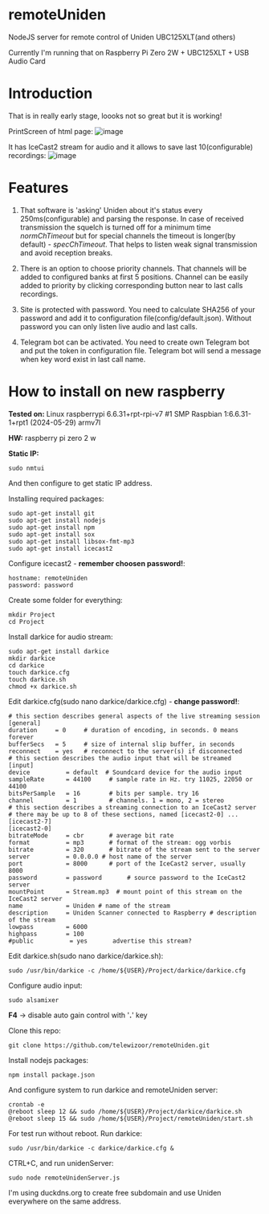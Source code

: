 # remoteUniden
NodeJS server for remote control of Uniden UBC125XLT(and others)

Currently I'm running that on Raspberry Pi Zero 2W + UBC125XLT + USB Audio Card

# Introduction
That is in really early stage, loooks not so great but it is working!

PrintScreen of html page:
![image](https://github.com/telewizoor/remoteUniden/assets/67103591/bffc9a78-c214-478c-b5c3-2cd4c3eca3c0)

It has IceCast2 stream for audio and it allows to save last 10(configurable) recordings:
![image](https://github.com/telewizoor/remoteUniden/assets/67103591/291189db-a66e-48b2-8c06-fe4c58683f46)

# Features
1. That software is 'asking' Uniden about it's status every 250ms(configurable) and parsing the response. In case of received transmission the squelch is turned off for a minimum time *normChTimeout* but for special channels the timeout is longer(by default) - *specChTimeout*. That helps to listen weak signal transmission and avoid reception breaks. 

2. There is an option to choose priority channels. That channels will be added to configured banks at first 5 positions. Channel can be easily added to priority by clicking corresponding button near to last calls recordings.

3. Site is protected with password. You need to calculate SHA256 of your password and add it to configuration file(config/default.json). Without password you can only listen live audio and last calls.

4. Telegram bot can be activated. You need to create own Telegram bot and put the token in configuration file. Telegram bot will send a message when key word exist in last call name.

# How to install on new raspberry

**Tested on:**
Linux raspberrypi 6.6.31+rpt-rpi-v7 #1 SMP Raspbian 1:6.6.31-1+rpt1 (2024-05-29) armv7l

**HW:**
raspberry pi zero 2 w

**Static IP:**

    sudo nmtui

And then configure to get static IP address.

Installing required packages:

    sudo apt-get install git
    sudo apt-get install nodejs
    sudo apt-get install npm
    sudo apt-get install sox
    sudo apt-get install libsox-fmt-mp3
    sudo apt-get install icecast2

Configure icecast2 - **remember choosen password!**:

    hostname: remoteUniden
    password: password

Create some folder for everything:
    
    mkdir Project
    cd Project

Install darkice for audio stream:

    sudo apt-get install darkice
    mkdir darkice
    cd darkice
    touch darkice.cfg
    touch darkice.sh
    chmod +x darkice.sh

Edit darkice.cfg(sudo nano darkice/darkice.cfg) - **change password!**:

    # this section describes general aspects of the live streaming session
    [general]
    duration     = 0     # duration of encoding, in seconds. 0 means forever
    bufferSecs   = 5     # size of internal slip buffer, in seconds
    reconnect    = yes   # reconnect to the server(s) if disconnected
    # this section describes the audio input that will be streamed
    [input]
    device          = default  # Soundcard device for the audio input
    sampleRate      = 44100     # sample rate in Hz. try 11025, 22050 or 44100
    bitsPerSample   = 16        # bits per sample. try 16
    channel         = 1         # channels. 1 = mono, 2 = stereo
    # this section describes a streaming connection to an IceCast2 server
    # there may be up to 8 of these sections, named [icecast2-0] ... [icecast2-7]
    [icecast2-0]
    bitrateMode     = cbr       # average bit rate
    format          = mp3       # format of the stream: ogg vorbis
    bitrate         = 320       # bitrate of the stream sent to the server
    server          = 0.0.0.0 # host name of the server
    port            = 8000      # port of the IceCast2 server, usually 8000
    password        = password       # source password to the IceCast2 server
    mountPoint      = Stream.mp3  # mount point of this stream on the IceCast2 server
    name            = Uniden # name of the stream
    description     = Uniden Scanner connected to Raspberry # description of the stream
    lowpass         = 6000
    highpass        = 100
    #public          = yes       advertise this stream?

Edit darkice.sh(sudo nano darkice/darkice.sh):

    sudo /usr/bin/darkice -c /home/${USER}/Project/darkice/darkice.cfg

Configure audio input:

    sudo alsamixer

**F4** -> disable auto gain control with '**.**' key

Clone this repo:

    git clone https://github.com/telewizoor/remoteUniden.git

Install nodejs packages:

    npm install package.json

And configure system to run darkice and remoteUniden server:

    crontab -e
    @reboot sleep 12 && sudo /home/${USER}/Project/darkice/darkice.sh
    @reboot sleep 15 && sudo /home/${USER}/Project/remoteUniden/start.sh

For test run without reboot. Run darkice:

    sudo /usr/bin/darkice -c darkice/darkice.cfg &

CTRL+C, and run unidenServer:

    sudo node remoteUnidenServer.js

I'm using duckdns.org to create free subdomain and use Uniden everywhere on the same address.



